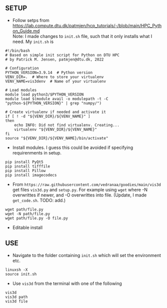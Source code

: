 ## SETUP

- Follow setps from 
https://lab.compute.dtu.dk/patmjen/hcp_tutorials/-/blob/main/HPC_Python_Guide.md  
Note: I made changes to `init.sh` file, such that it only installs what I need. My `init.sh` is
```
#!/bin/bash
# Based on simple init script for Python on DTU HPC
# by Patrick M. Jensen, patmjen@dtu.dk, 2022

# Configuration
PYTHON_VERSION=3.9.14  # Python version
VENV_DIR=.  # Where to store your virtualenv
VENV_NAME=vis3denv  # Name of your virtualenv

# Load modules
module load python3/$PYTHON_VERSION
module load $(module avail -o modulepath -t -C "python-${PYTHON_VERSION}" | grep "numpy/")

# Create virtualenv if needed and activate it
if [ ! -d "${VENV_DIR}/${VENV_NAME}" ]
then
    echo INFO: Did not find virtualenv. Creating...
    virtualenv "${VENV_DIR}/${VENV_NAME}"
fi
source "${VENV_DIR}/${VENV_NAME}/bin/activate"
```


- Install modules. I guess this could be avoided if specifying requirenments in setup.
```
pip install PyQt5
pip install tifffile
pip install Pillow
pip install imagecodecs
```
- From `https://raw.githubusercontent.com/vedranaa/goodies/main/vis3d` get files `vis3d.py` and `setup.py`. For example using `wget` where -N overwrittes if newer, and -O overwrittes into file. (Update, I made `get_code.sh`. TODO: add.)
```
wget path/file.py
wget -N path/file.py
wget path/file.py -O file.py
````

- Editable install


## USE
- Navigate to the folder containing `init.sh` which will set the environment etc.

```
linuxsh -X
source init.sh
```

- Use `vis3d` from the terminal with one of the following
```
vis3d
vis3d path
vis3d file 
```

